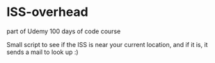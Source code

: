 # ISS-overhead
 
part of Udemy 100 days of code course

Small script to see if the ISS is near your current location, and if it is, it sends a mail to look up :)
